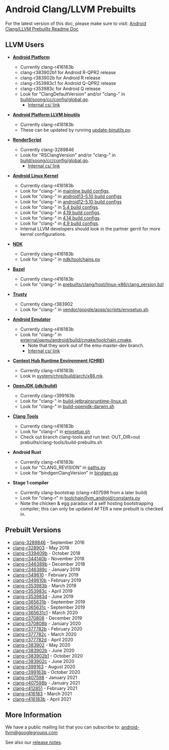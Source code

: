 Android Clang/LLVM Prebuilts
============================

For the latest version of this doc, please make sure to visit:
[Android Clang/LLVM Prebuilts Readme Doc](https://android.googlesource.com/platform/prebuilts/clang/host/linux-x86/+/master/README.md)

LLVM Users
----------

* [**Android Platform**](https://android.googlesource.com/platform/)
  * Currently clang-r416183b
  * clang-r383902b1 for Android R-QPR2 release
  * clang-r383902b for Android R release
  * clang-r353983c1 for Android Q-QPR2 release
  * clang-r353983c for Android Q release
  * Look for "ClangDefaultVersion" and/or "clang-" in [build/soong/cc/config/global.go](https://android.googlesource.com/platform/build/soong/+/master/cc/config/global.go/).
    * [Internal cs/ link](https://cs.corp.google.com/android/build/soong/cc/config/global.go?q=ClangDefaultVersion)

* [**Android Platform LLVM binutils**](https://android.googlesource.com/platform/prebuilts/clang/host/linux-x86/+/refs/heads/master/llvm-binutils-stable/)
  * Currently clang-r416183b
  * These can be updated by running [update-binutils.py](https://android.googlesource.com/toolchain/llvm_android/+/refs/heads/master/update-binutils.py).

* [**RenderScript**](https://developer.android.com/guide/topics/renderscript/index.html)
  * Currently clang-3289846
  * Look for "RSClangVersion" and/or "clang-" in [build/soong/cc/config/global.go](https://android.googlesource.com/platform/build/soong/+/master/cc/config/global.go/).
    * [Internal cs/ link](https://cs.corp.google.com/android/build/soong/cc/config/global.go?q=RSClangVersion)

* [**Android Linux Kernel**](http://go/android-systems)
  * Currently clang-r416183b
  * Look for "clang-" in [mainline build configs](https://android.googlesource.com/kernel/common/+/refs/heads/android-mainline/build.config.common).
  * Look for "clang-" in [android13-5.10 build configs](https://android.googlesource.com/kernel/common/+/refs/heads/android13-5.10/build.config.common)
  * Look for "clang-" in [android12-5.10 build configs](https://android.googlesource.com/kernel/common/+/refs/heads/android12-5.10/build.config.common)
  * Look for "clang-" in [5.4 build configs](https://android.googlesource.com/kernel/common/+/refs/heads/android12-5.4/build.config.common).
  * Look for "clang-" in [4.19 build configs](https://android.googlesource.com/kernel/common/+/refs/heads/android-4.19-stable/build.config.common).
  * Look for "clang-" in [4.14 build configs](https://android.googlesource.com/kernel/common/+/refs/heads/android-4.14-stable/build.config.common).
  * Look for "clang-" in [4.9 build configs](https://android.googlesource.com/kernel/common/+/android-4.9-q/build.config.common).
  * Internal LLVM developers should look in the partner gerrit for more kernel configurations.

* [**NDK**](https://developer.android.com/ndk)
  * Currently clang-r416183b
  * Look for "clang-" in [ndk/toolchains.py](https://android.googlesource.com/platform/ndk/+/refs/heads/master/ndk/toolchains.py)

* [**Bazel**](https://opensource.googleblog.com/2020/11/welcome-android-open-source-project.html)
  * Currently clang-r416183b
  * Look for "clang-" in [prebuilts/clang/host/linux-x86/clang_version.bzl](https://android.googlesource.com/platform/prebuilts/clang/host/linux-x86/+/refs/heads/master/clang_version.bzl)

* [**Trusty**](https://source.android.com/security/trusty/)
  * Currently clang-r383902
  * Look for "clang-" in [vendor/google/aosp/scripts/envsetup.sh](https://android.googlesource.com/trusty/vendor/google/aosp/+/master/scripts/envsetup.sh).

* [**Android Emulator**](https://developer.android.com/studio/run/emulator.html)
  * Currently clang-r416183b
  * Look for "clang-" in [external/qemu/android/build/cmake/toolchain.cmake](https://android.googlesource.com/platform/external/qemu/+/emu-master-dev/android/build/cmake/toolchain.cmake#25).
    * Note that they work out of the emu-master-dev branch.
    * [Internal cs/ link](https://cs.corp.google.com/android/external/qemu/android/build/cmake/toolchain.cmake?q=clang-)

* [**Context Hub Runtime Environment (CHRE)**](https://android.googlesource.com/platform/system/chre/)
  * Currently clang-r416183b
  * Look in [system/chre/build/arch/x86.mk](https://android.googlesource.com/platform/system/chre/+/master/build/arch/x86.mk#12).

* [**OpenJDK (jdk/build)**](https://android.googlesource.com/toolchain/jdk/build/)
  * Currently clang-r399163b
  * Look for "clang-" in [build-jetbrainsruntime-linux.sh](https://android.googlesource.com/toolchain/jdk/build/+/refs/heads/master/build-jetbrainsruntime-linux.sh)
  * Look for "clang-" in [build-openjdk-darwin.sh](https://android.googlesource.com/toolchain/jdk/build/+/refs/heads/master/build-openjdk-darwin.sh)

* [**Clang Tools**](https://android.googlesource.com/platform/prebuilts/clang-tools/)
  * Currently clang-r416183b
  * Look for "clang-r" in [envsetup.sh](https://android.googlesource.com/platform/development/+/refs/heads/master/vndk/tools/header-checker/android/envsetup.sh)
  * Check out branch clang-tools and run test: OUT_DIR=out prebuilts/clang-tools/build-prebuilts.sh

* **Android Rust**
  * Currently clang-r416183b
  * Look for "CLANG_REVISION" in [paths.py](https://android.googlesource.com/toolchain/android_rust/+/refs/heads/master/paths.py)
  * Look for "bindgenClangVersion" in [bindgen.go](https://android.googlesource.com/platform/build/soong/+/refs/heads/master/rust/bindgen.go)

* **Stage 1 compiler**
  * Currently clang-bootstrap (clang-r407598 from a later build)
  * Look for "clang-r" in [toolchain/llvm_android/constants.py](https://android.googlesource.com/toolchain/llvm_android/+/refs/heads/master/constants.py)
  * Note the chicken & egg paradox of a self hosting bootstrapping compiler; this can only be updated AFTER a new prebuilt is checked in.


Prebuilt Versions
-----------------

* [clang-3289846](https://android.googlesource.com/platform/prebuilts/clang/host/linux-x86/+/master/clang-3289846/) - September 2016
* [clang-r328903](https://android.googlesource.com/platform/prebuilts/clang/host/linux-x86/+/master/clang-r328903/) - May 2018
* [clang-r339409b](https://android.googlesource.com/platform/prebuilts/clang/host/linux-x86/+/master/clang-r339409b/) - October 2018
* [clang-r344140b](https://android.googlesource.com/platform/prebuilts/clang/host/linux-x86/+/master/clang-r344140b/) - November 2018
* [clang-r346389b](https://android.googlesource.com/platform/prebuilts/clang/host/linux-x86/+/master/clang-r346389b/) - December 2018
* [clang-r346389c](https://android.googlesource.com/platform/prebuilts/clang/host/linux-x86/+/master/clang-r346389c/) - January 2019
* [clang-r349610](https://android.googlesource.com/platform/prebuilts/clang/host/linux-x86/+/master/clang-r349610/) - February 2019
* [clang-r349610b](https://android.googlesource.com/platform/prebuilts/clang/host/linux-x86/+/master/clang-r349610b/) - February 2019
* [clang-r353983b](https://android.googlesource.com/platform/prebuilts/clang/host/linux-x86/+/master/clang-r353983b/) - March 2019
* [clang-r353983c](https://android.googlesource.com/platform/prebuilts/clang/host/linux-x86/+/master/clang-r353983c/) - April 2019
* [clang-r353983d](https://android.googlesource.com/platform/prebuilts/clang/host/linux-x86/+/master/clang-r353983d/) - June 2019
* [clang-r365631b](https://android.googlesource.com/platform/prebuilts/clang/host/linux-x86/+/master/clang-r365631b/) - September 2019
* [clang-r365631c](https://android.googlesource.com/platform/prebuilts/clang/host/linux-x86/+/refs/heads/master/clang-r365631c/) - September 2019
* [clang-r365631c1](https://android.googlesource.com/platform/prebuilts/clang/host/linux-x86/+/refs/heads/master/clang-r365631c/) - March 2020
* [clang-r370808](https://android.googlesource.com/platform/prebuilts/clang/host/linux-x86/+/refs/heads/master/clang-r370808/) - December 2019
* [clang-r370808b](https://android.googlesource.com/platform/prebuilts/clang/host/linux-x86/+/refs/heads/master/clang-r370808b/) - January 2020
* [clang-r377782b](https://android.googlesource.com/platform/prebuilts/clang/host/linux-x86/+log/refs/heads/master/clang-r377782b) - February 2020
* [clang-r377782c](https://android.googlesource.com/platform/prebuilts/clang/host/linux-x86/+log/refs/heads/master/clang-r377782c) - March 2020
* [clang-r377782d](https://android.googlesource.com/platform/prebuilts/clang/host/linux-x86/+log/refs/heads/master/clang-r377782d) - April 2020
* [clang-r383902](https://android.googlesource.com/platform/prebuilts/clang/host/linux-x86/+log/refs/heads/master/clang-r383902) - May 2020
* [clang-r383902b](https://android.googlesource.com/platform/prebuilts/clang/host/linux-x86/+log/refs/heads/master/clang-r383902b) - June 2020
* [clang-r383902b1](https://android.googlesource.com/platform/prebuilts/clang/host/linux-x86/+log/refs/heads/master/clang-r383902b1) - October 2020
* [clang-r383902c](https://android.googlesource.com/platform/prebuilts/clang/host/linux-x86/+log/refs/heads/master/clang-r383902c) - June 2020
* [clang-r399163](https://android.googlesource.com/platform/prebuilts/clang/host/linux-x86/+log/refs/heads/master/clang-r399163) - August 2020
* [clang-r399163b](https://android.googlesource.com/platform/prebuilts/clang/host/linux-x86/+log/refs/heads/master/clang-r399163b) - October 2020
* [clang-r407598](https://android.googlesource.com/platform/prebuilts/clang/host/linux-x86/+log/refs/heads/master/clang-r407598) - January 2021
* [clang-r407598b](https://android.googlesource.com/platform/prebuilts/clang/host/linux-x86/+log/refs/heads/master/clang-r407598b) - January 2021
* [clang-r412851](https://android.googlesource.com/platform/prebuilts/clang/host/linux-x86/+log/refs/heads/master/clang-r412851) - February 2021
* [clang-r416183](https://android.googlesource.com/platform/prebuilts/clang/host/linux-x86/+log/refs/heads/master/clang-r416183) - March 2021
* [clang-r416183b](https://android.googlesource.com/platform/prebuilts/clang/host/linux-x86/+log/refs/heads/master/clang-r416183b) - April 2021


More Information
----------------

We have a public mailing list that you can subscribe to:
[android-llvm@googlegroups.com](https://groups.google.com/forum/#!forum/android-llvm)

See also our [release notes](RELEASE_NOTES.md).

